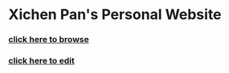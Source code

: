 # Xichen Pan's Personal Website
### [click here to browse](http://xichenpan.com/)
### [click here to edit](https://github.com/Flash-321/Flash-321.github.io/edit/master/docs/index.md)
